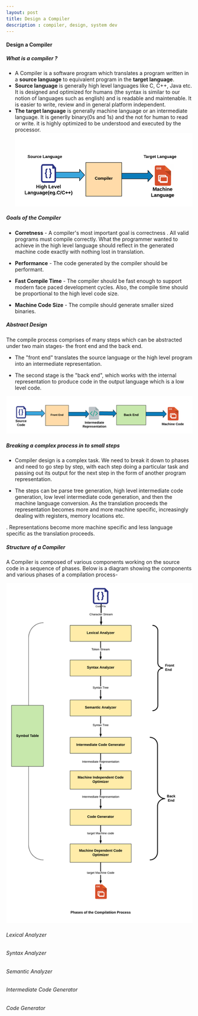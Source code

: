 ```yaml
---
layout: post
title: Design a Compiler
description : compiler, design, system dev
---
```


#### Design a Compiler

##### What is a compiler ?
* A Compiler is a software program which translates a program written in a **source language** to equivalent program in the  **target language**.
* **Source language** is generally high level languages like C, C++, Java etc. It is designed and optimized for humans (the syntax is similar to our notion of languages such as english) and is readable and maintenable. It is easier to write, review and in general platform independent.
* **The target language**  is generally machine language or an intermediate language. It is generlly binary(0s and 1s) and the not 
for human to read or write. it is highly optimized to be understood  and executed by the processor.
![Compiler](/images/compiler.png "Compiler")


##### Goals of the Compiler
* **Corretness** - A compiler's most important goal is correctness . All valid programs must compile correctly. What the programmer wanted to achieve in the high level language should reflect in the generated machine code exactly with nothing lost in translation. 

* **Performance** - The code generated by the compiler should be performant.

* **Fast Compile Time** - The compiler should be fast enough to support modern face paced development cycles. Also, the compile time should be proportional to the high level code size.

* **Machine Code Size** - The compile should generate smaller sized binaries.

##### Abstract Design
The compile process comprises of many steps which can be abstracted under two main stages- the front end and the back end.
* The "front end" translates the source language or the high level program into an intermediate representation. 

* The second stage is the "back end", which works with the internal representation to produce code in the output language which is a low level code. 

![Two Stage Compiler Design](/images/two_stage.png "Two Stage Compiler Design")

##### Breaking a complex process in to small steps

* Compiler design is a complex task. We need to break it down to phases and need to go step by step, with each step doing a particular task and passing out its output for the next step in the form of another program representation. 

* The steps can be parse tree generation, high level intermediate code generation, low level intermediate code generation, and then the machine language conversion. As the translation proceeds the representation becomes more and more machine specific, increasingly dealing with registers, memory locations etc.

. Representations become more machine specific and less language specific as the translation proceeds.


##### Structure of a Compiler
A Compiler is composed of various components working on the source code in a sequence of phases. Below is a diagram showing the components and various phases of a compilation process-

![Stages of Compiler](/images/stages_compiler.png "Stages of Compiler")

 ###### Lexical Analyzer
 
 
 ###### Syntax Analyzer
 
 
 ###### Semantic Analyzer
 
 
 ###### Intermediate Code Generator
 
 
 ###### Code Generator
 
 

